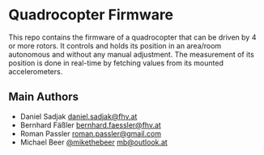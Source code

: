# Quadrocopter Firmware

This repo contains the firmware of a quadrocopter that can be driven by 4 or 
more rotors. It controls and holds its position in an area/room autonomous and 
without any manual adjustment. The measurement of its position is done in 
real-time by fetching values from its mounted accelerometers.


## Main Authors
* Daniel Sadjak <daniel.sadjak@fhv.at>
* Bernhard Fäßler <bernhard.faessler@fhv.at>
* Roman Passler <roman.passler@gmail.com>
* Michael Beer [@mikethebeer](http://twitter.com/mikethebeer) <mb@outlook.at>
